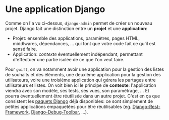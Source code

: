 Une application Django
======================

Comme on l'a vu ci-dessus, `django-admin` permet de créer un nouveau projet. Django fait une distinction entre un **projet** et une **application**:

 * Projet: ensemble des applications, paramètres, pages HTML, middlwares, dépendances, ... qui font que votre code fait ce qu'il est sensé faire.
 * Application: *contexte* éventuellement indépendant, permettant d'effectuer une partie isolée de ce que l'on veut faire.

Pour `gwift`, on va notamment avoir une application pour la gestion des listes de souhaits et des éléments, une deuxième application pour la gestion des utilisateurs, voire une troisième application qui gérera les partages entre utilisateurs et listes. On voit bien ici le principe de **contexte**: l'application viendra avec son modèle, ses tests, ses vues, son paramétrage, ... Et pourra éventuellement être réutilisée dans un autre projet. C'est en ça que consistent les [paquets Django](https://www.djangopackages.com/) déjà disponibles: ce sont simplement de petites applications empaquetées pour être réutilisables (eg. [Django-Rest-Framework](https://github.com/tomchristie/django-rest-framework), [Django-Debug-Toolbar](https://github.com/django-debug-toolbar/django-debug-toolbar), ...).
